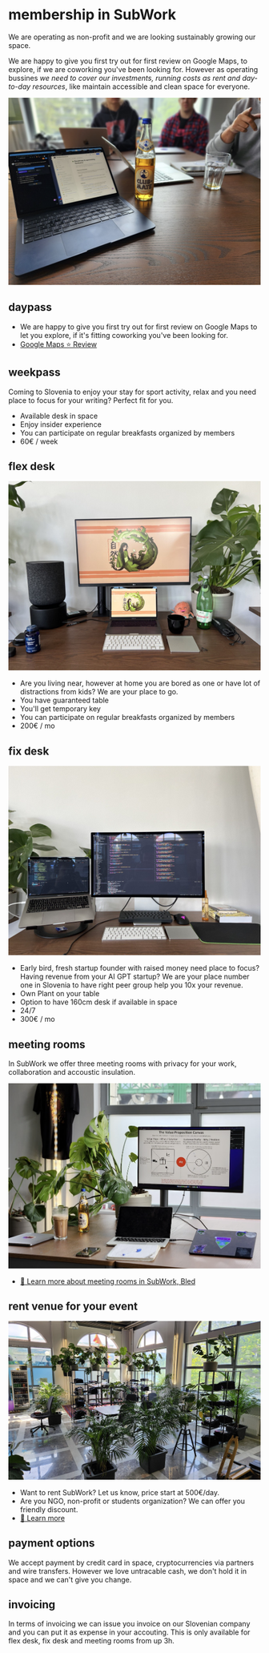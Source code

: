 # membership in SubWork

We are operating as non-profit and we are looking sustainably growing our space.

We are happy to give you first try out for first review on Google Maps, to explore, if we are coworking you've been looking for. However as operating bussines _we need to cover our investments, running costs as rent and day-to-day resources_, like maintain accessible and clean space for everyone.

![meeting_subwork](pics/subwork_meeting.png)

daypass
---
- We are happy to give you first try out for first review on Google Maps to let you explore, if it's fitting coworking you've been looking for.
- [Google Maps ⭐️ Review](https://g.page/r/CWs7EEKFN9-zEBE/review)

weekpass
---
Coming to Slovenia to enjoy your stay for sport activity, relax and you need place to focus for your writing? Perfect fit for you. 
- Available desk in space
- Enjoy insider experience
- You can participate on regular breakfasts organized by members
- 60€ / week

flex desk
---

![subwork_flexdesk](pics/subwork_flexdesk.jpeg)

- Are you living near, however at home you are bored as one or have lot of distractions from kids? We are your place to go.
- You have guaranteed table
- You'll get temporary key
- You can participate on regular breakfasts organized by members
- 200€ / mo

fix desk
---

![subwork_fixdesk](pics/subwork_fixdesk.jpeg)

- Early bird, fresh startup founder with raised money need place to focus? Having revenue from your AI GPT startup? We are your place number one in Slovenia to have right peer group help you 10x your revenue.
- Own Plant on your table
- Option to have 160cm desk if available in space
- 24/7
- 300€ / mo

meeting rooms
---
In SubWork we offer three meeting rooms with privacy for your work, collaboration and accoustic insulation.

![subwork_meeting_room_collab](pics/subwork_meeting_collab.png)

- [📖 Learn more about meeting rooms in SubWork, Bled](./book-meeting-room-bled.md)

rent venue for your event
---

![subwork_rent_venue](pics/subwork_venue.png)

- Want to rent SubWork? Let us know, price start at 500€/day. 
- Are you NGO, non-profit or students organization? We can offer you friendly discount.
- [📖 Learn more](./rent-subwork-venue-in-bled.md)

payment options
---
We accept payment by credit card in space, cryptocurrencies via partners and wire transfers. 
However we love untracable cash, we don't hold it in space and we can't give you change.


invoicing
---
In terms of invoicing we can issue you invoice on our Slovenian company and you can put it as expense in your accouting. This is only available for flex desk, fix desk and meeting rooms from up 3h.